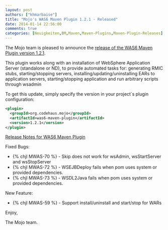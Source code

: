 ```yaml
---
layout: post
authors: ["khmarbaise"]
title: "Mojo's WAS6 Maven Plugin 1.2.1 - Released"
date: 2014-01-14 22:56:00
comments: true
categories: [Neuigkeiten,BM,Maven,Maven-Plugins,Maven-Plugin-Releases]
---
```

The Mojo team is pleased to announce the [release of the WAS6 Maven Plugin version 1.2.1](http://mojo.codehaus.org/was6-maven-plugin/).

This plugin works along with an installation of WebSphere Application Server (standalone or ND), 
to provide automated tasks for: generating RMIC stubs, starting/stopping servers, installing/updating/uninstalling 
EARs to application servers, starting/stopping application and run arbitrary scripts through wsadmin

To get this update, simply specify the version in your project´s plugin configuration:

``` xml
<plugin>
  <groupId>org.codehaus.mojo</groupId>
  <artifactId>was6-maven-plugin</artifactId>
  <version>1.2.1</version>
</plugin>
```

<!-- more -->

[Release Notes for WAS6 Maven Plugin](https://jira.codehaus.org/secure/ReleaseNote.jspa?projectId=11730&version=19594)

Fixed Bugs:

 * {% chjl MWAS-70 %} - Skip does not work for wsAdmin, wsStartServer and wsStopServer
 * {% chjl MWAS-72 %} - WSEJBDeploy fails when pom uses system or provided dependencies.
 * {% chjl MWAS-73 %} - WSDL2Java fails when pom uses system or provided dependencies.

New Feature:

 * {% chjl MWAS-59 %} - Support install/uninstall and start/stop for WARs

Enjoy,

The Mojo team.


